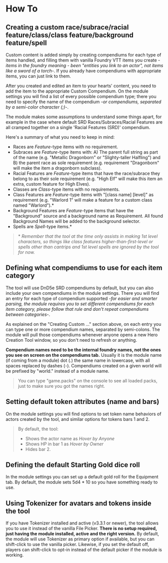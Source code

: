 # How To

## Creating a custom race/subrace/racial feature/class/class feature/background feature/spell

Custom content is added simply by creating compendiums for each type of items handled, and filling them with vanilla Foundry VTT items you create *-items in the foundry meaning - been "entities you link to an actor", not items like a sword of a torch-*. If you already have compendiums with appropriate items, you can just link to them.

After you created and edited an item to your hearts' content, you need to add the item to the appropriate Custom Compendium. On the module settings you will find a list of every possible compendium type; there you need to specify the name of the compendium *-or compendiums, separated by a semi-color character (;)-*.

The module makes some assumptions to understand some things apart, for example in the case where default SRD Races/Subraces/Racial Features are all cramped together on a single 'Racial Features (SRD)' compendium.

Here's a summary of what you need to keep in mind:

- Races are *Feature*-type items with no requirement.
- Subraces are *Feature*-type items with: A) The parent full string as part of the name (e.g. "Metallic Dragonborn" or "Slighty-taller Halfling") and B) the parent race as sole requirement (e.g. requirement "Dragonborn" will make the item a dragonborn subclass).
- Racial Features are *Feature*-type items that have the race/subrace they belong to as their sole requirement (e.g. "High Elf" will make this item an extra, custom feature for High Elves).
- Classes are *Class*-type items with no requirements.
- Class Features are *Feature*-type items with "[class name] [level]" as requirement (e.g. "Warlord 1" will make a feature for a custom class named "Warlord").*
- Background Features are *Feature*-type items that have the "Background" source and a background name as Requirement. All found Background Names will be added to the background selector.
- Spells are *Spell*-type items.*

> \* *Remember that the tool at the time only assists in making 1st level characters, so things like class features higher-than-first-level or spells other than cantrips and 1st level spells are ignored by the tool for now.*

## Defining what compendiums to use for each item category

The tool will use DnD5e SRD compendiums by default, but you can also include your own compendiums in the module settings. There you will find an entry for each type of compendium supported *-for easier and smarter parsing, the module requires you to set different compendiums for each item category, please follow that rule and don't repeat compendiums between categories-*.

As explained on the "Creating Custom ..." section above, on each entry you can type one or more compendium names, separated by semi-colons. The module will pull those compendiums whenever anyone opens a new Hero Creation Tool window, so you don't need to refresh or anything.

**Compendium names need to be the internal foundry names, not the ones you see on screen on the compendiums tab.** Usually it is the module name (if coming from a module) dot (.) the same name in lowercase, with all spaces replaced by dashes (-). Compendiums created on a given world will be prefixed by "world." instead of a module name. 

> You can type "game.packs" on the console to see all loaded packs, just to make sure you got the names right.

## Setting default token attributes (name and bars)

On the module settings you will find options to set token name behaviors of actors created by the tool, and similar options for tokens bars 1 and 2. 

>By default, the tool:
>* Shows the actor name as *Hover by Anyone*
>* Shows HP in bar 1 as *Hover by Owner*
>* Hides bar 2.

## Defining the default Starting Gold dice roll

In the module settings you can set up a default gold roll for the Equipment tab. By default, the module sets 5d4 * 10 so you have something ready to use.

## Using Tokenizer for avatars and tokens inside the tool

If you have Tokenizer installed and active (v3.3.1 or newer), the tool allows you to use it instead of the vanilla File Picker. **There is no setup required, just having the module installed, active and the right version.** By default, the module will use Tokenizer as primary option if available, but you can shift-click to use the vanilla picker. Likewise, if you set the default off, players can shift-click to opt-in instead of the default picker if the module is working.